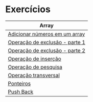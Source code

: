 # Exercícios

| Array                                                          |
| -------------------------------------------------------------- |
| [Adicionar números em um array ](adicionar-numeros-no-array.c) |
| [Operação de exclusão - parte 1](operacao-exclusao.c)          |
| [Operação de exclusão - parte 2](operacao-exclusao-2.c)        |
| [Operação de inserção](operacao-insercao.c)                    |
| [Operação de pesquisa](operacao-pesquisa.c)                    |
| [Operação transversal](operacao-transversal.c)                 |
| [Ponteiros](pointer.c)                                         |
| [Push Back](push_back.c)                                       |
